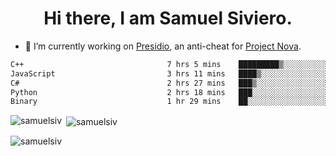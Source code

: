 <h1 align="center">Hi there, I am Samuel Siviero.</h1>

- 🔭 I’m currently working on [Presidio](https://presidio.ac), an anti-cheat for [Project Nova](https://discord.gg/novafn).

<!--START_SECTION:waka-->

```txt
C++                                7 hrs 5 mins    █████████▒░░░░░░░░░░░░░░░   37.67 %
JavaScript                         3 hrs 11 mins   ████▒░░░░░░░░░░░░░░░░░░░░   16.93 %
C#                                 2 hrs 27 mins   ███▒░░░░░░░░░░░░░░░░░░░░░   13.06 %
Python                             2 hrs 18 mins   ███░░░░░░░░░░░░░░░░░░░░░░   12.26 %
Binary                             1 hr 29 mins    ██░░░░░░░░░░░░░░░░░░░░░░░   07.92 %
```

<!--END_SECTION:waka-->

<p><img align="left" src="https://github-readme-stats.vercel.app/api/top-langs?username=samuelsiv&show_icons=true&locale=en&layout=compact&theme=radical" alt="samuelsiv" /></p>

<p>&nbsp;<img align="center" src="https://github-readme-stats.vercel.app/api?username=samuelsiv&show_icons=true&locale=en&theme=radical" alt="samuelsiv" /></p>
<p align="left"> <img src="https://komarev.com/ghpvc/?username=samuelsiv&label=Profile%20views&color=0e75b6&style=flat" alt="samuelsiv" /> </p>
